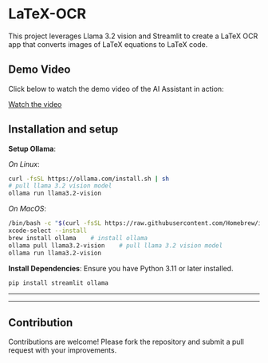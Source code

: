 # LaTeX-OCR

This project leverages Llama 3.2 vision and Streamlit to create a LaTeX OCR app that converts images of LaTeX equations to LaTeX code.

## Demo Video

Click below to watch the demo video of the AI Assistant in action:

[Watch the video](LaTeX-OCR.mp4)

## Installation and setup

**Setup Ollama**:

   *On Linux*:
   ```bash
   curl -fsSL https://ollama.com/install.sh | sh
   # pull llama 3.2 vision model
   ollama run llama3.2-vision
   ```

   *On MacOS*:
   ```bash
   /bin/bash -c "$(curl -fsSL https://raw.githubusercontent.com/Homebrew/install/HEAD/install.sh)"    # get homebrew
   xcode-select --install
   brew install ollama    # install ollama
   ollama pull llama3.2-vision    # pull llama 3.2 vision model
   ollama run llama3.2-vision
   ```


**Install Dependencies**:
   Ensure you have Python 3.11 or later installed.
   ```bash
   pip install streamlit ollama
   ```

---

---

## Contribution

Contributions are welcome! Please fork the repository and submit a pull request with your improvements.
